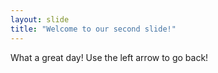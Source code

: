 ```yaml
---
layout: slide
title: "Welcome to our second slide!"
---
```

What a great day!
Use the left arrow to go back!
